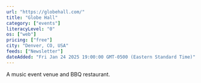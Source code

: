 ```yaml
---
url: "https://globehall.com/"
title: "Globe Hall"
category: ["events"]
literacyLevel: "0"
os: ["web"]
pricing: ["free"]
city: "Denver, CO, USA"
feeds: ["Newsletter"]
dateAdded: "Fri Jan 24 2025 19:00:00 GMT-0500 (Eastern Standard Time)"
---
```


A music event venue and BBQ restaurant.